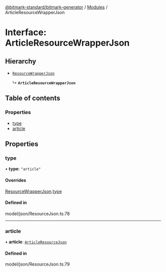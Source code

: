 [@bitmark-standard/bitmark-generator](../API.md) / [Modules](../modules.md) / ArticleResourceWrapperJson

# Interface: ArticleResourceWrapperJson

## Hierarchy

- [`ResourceWrapperJson`](ResourceWrapperJson.md)

  ↳ **`ArticleResourceWrapperJson`**

## Table of contents

### Properties

- [type](ArticleResourceWrapperJson.md#type)
- [article](ArticleResourceWrapperJson.md#article)

## Properties

### type

• **type**: ``"article"``

#### Overrides

[ResourceWrapperJson](ResourceWrapperJson.md).[type](ResourceWrapperJson.md#type)

#### Defined in

model/json/ResourceJson.ts:78

___

### article

• **article**: [`ArticleResourceJson`](ArticleResourceJson.md)

#### Defined in

model/json/ResourceJson.ts:79
